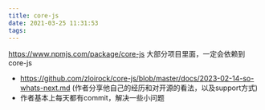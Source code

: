 ```yaml
---
title: core-js
date: 2021-03-25 11:31:53
tags:
---
```

https://www.npmjs.com/package/core-js
大部分项目里面，一定会依赖到core-js

- https://github.com/zloirock/core-js/blob/master/docs/2023-02-14-so-whats-next.md
(作者分享他自己的经历和对开源的看法，以及support方式)
- 作者基本上每天都有commit，解决一些小问题